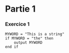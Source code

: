 # Partie 1
### Exercice 1
```basic
MYWORD = "This is a string" 
if MYWORD = "the" then 
	output MYWORD 
end if
```